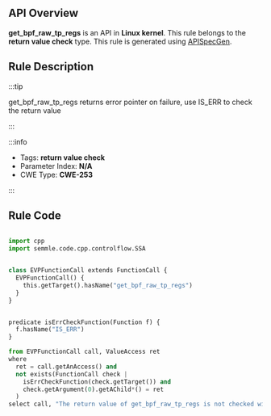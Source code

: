 ---
---


## API Overview
**get_bpf_raw_tp_regs** is an API in **Linux kernel**. This rule belongs to the **return value check** type. This rule is generated using [APISpecGen](../../tools/APISpecGen).
## Rule Description

:::tip

get_bpf_raw_tp_regs returns error pointer on failure, use IS_ERR to check the return value

:::

:::info

- Tags: **return value check**
- Parameter Index: **N/A**
- CWE Type: **CWE-253**

:::

## Rule Code
```python

import cpp
import semmle.code.cpp.controlflow.SSA


class EVPFunctionCall extends FunctionCall {
  EVPFunctionCall() {
    this.getTarget().hasName("get_bpf_raw_tp_regs")
  }
}


predicate isErrCheckFunction(Function f) {
  f.hasName("IS_ERR") 
}

from EVPFunctionCall call, ValueAccess ret
where
  ret = call.getAnAccess() and
  not exists(FunctionCall check |
    isErrCheckFunction(check.getTarget()) and
    check.getArgument(0).getAChild*() = ret
  )
select call, "The return value of get_bpf_raw_tp_regs is not checked with IS_ERR."
    
```